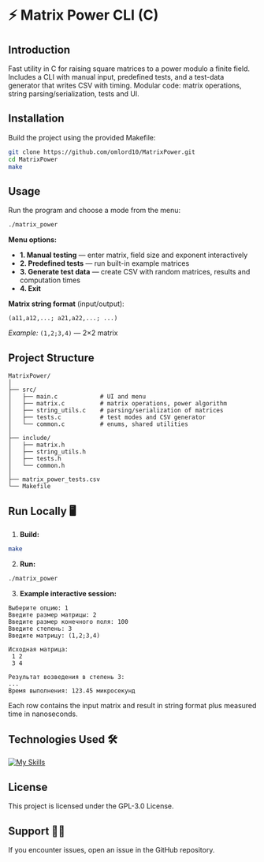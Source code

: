 # ⚡ Matrix Power CLI (C)

## Introduction
Fast utility in C for raising square matrices to a power modulo a finite field.  
Includes a CLI with manual input, predefined tests, and a test-data generator that writes CSV with timing. Modular code: matrix operations, string parsing/serialization, tests and UI.

## Installation
Build the project using the provided Makefile:
```bash
git clone https://github.com/omlord10/MatrixPower.git
cd MatrixPower
make
```

## Usage

Run the program and choose a mode from the menu:

```bash
./matrix_power
```

**Menu options:**
- **1. Manual testing** — enter matrix, field size and exponent interactively
- **2. Predefined tests** — run built-in example matrices
- **3. Generate test data** — create CSV with random matrices, results and computation times
- **4. Exit**

**Matrix string format** (input/output):
```
(a11,a12,...; a21,a22,...; ...)
```

*Example:* `(1,2;3,4)` — 2×2 matrix

## Project Structure

```
MatrixPower/
│
├── src/
│   ├── main.c            # UI and menu
│   ├── matrix.c          # matrix operations, power algorithm
│   ├── string_utils.c    # parsing/serialization of matrices
│   ├── tests.c           # test modes and CSV generator
│   └── common.c          # enums, shared utilities
│
├── include/
│   ├── matrix.h
│   ├── string_utils.h
│   ├── tests.h
│   └── common.h
│
├── matrix_power_tests.csv
└── Makefile
```

## Run Locally 🖥️

1. **Build:**
```bash
make
```

2. **Run:**
```bash
./matrix_power
```

3. **Example interactive session:**
```
Выберите опцию: 1
Введите размер матрицы: 2
Введите размер конечного поля: 100
Введите степень: 3
Введите матрицу: (1,2;3,4)

Исходная матрица:
 1 2
 3 4

Результат возведения в степень 3:
...
Время выполнения: 123.45 микросекунд
```

Each row contains the input matrix and result in string format plus measured time in nanoseconds.

## Technologies Used 🛠

[![My Skills](https://skillicons.dev/icons?i=c,clion)](https://skillicons.dev)

## License

This project is licensed under the GPL-3.0 License.

## Support 🙋‍♂️

If you encounter issues, open an issue in the GitHub repository.
